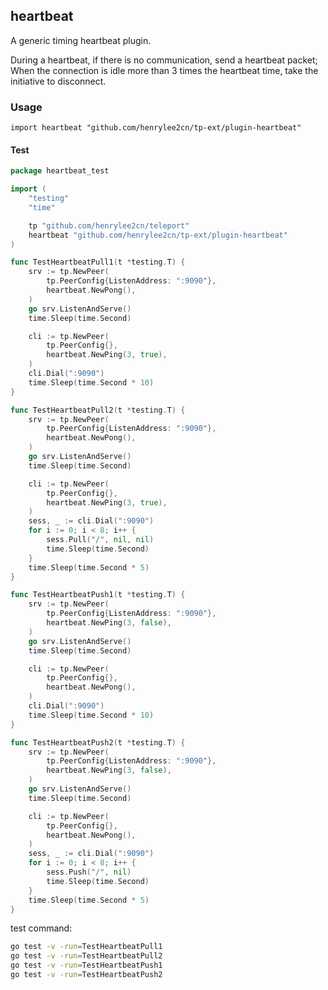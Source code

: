 ## heartbeat

A generic timing heartbeat plugin.

During a heartbeat, if there is no communication, send a heartbeat packet;
When the connection is idle more than 3 times the heartbeat time, take the initiative to disconnect.

### Usage

`import heartbeat "github.com/henrylee2cn/tp-ext/plugin-heartbeat"`

#### Test

```go
package heartbeat_test

import (
	"testing"
	"time"

	tp "github.com/henrylee2cn/teleport"
	heartbeat "github.com/henrylee2cn/tp-ext/plugin-heartbeat"
)

func TestHeartbeatPull1(t *testing.T) {
	srv := tp.NewPeer(
		tp.PeerConfig{ListenAddress: ":9090"},
		heartbeat.NewPong(),
	)
	go srv.ListenAndServe()
	time.Sleep(time.Second)

	cli := tp.NewPeer(
		tp.PeerConfig{},
		heartbeat.NewPing(3, true),
	)
	cli.Dial(":9090")
	time.Sleep(time.Second * 10)
}

func TestHeartbeatPull2(t *testing.T) {
	srv := tp.NewPeer(
		tp.PeerConfig{ListenAddress: ":9090"},
		heartbeat.NewPong(),
	)
	go srv.ListenAndServe()
	time.Sleep(time.Second)

	cli := tp.NewPeer(
		tp.PeerConfig{},
		heartbeat.NewPing(3, true),
	)
	sess, _ := cli.Dial(":9090")
	for i := 0; i < 8; i++ {
		sess.Pull("/", nil, nil)
		time.Sleep(time.Second)
	}
	time.Sleep(time.Second * 5)
}

func TestHeartbeatPush1(t *testing.T) {
	srv := tp.NewPeer(
		tp.PeerConfig{ListenAddress: ":9090"},
		heartbeat.NewPing(3, false),
	)
	go srv.ListenAndServe()
	time.Sleep(time.Second)

	cli := tp.NewPeer(
		tp.PeerConfig{},
		heartbeat.NewPong(),
	)
	cli.Dial(":9090")
	time.Sleep(time.Second * 10)
}

func TestHeartbeatPush2(t *testing.T) {
	srv := tp.NewPeer(
		tp.PeerConfig{ListenAddress: ":9090"},
		heartbeat.NewPing(3, false),
	)
	go srv.ListenAndServe()
	time.Sleep(time.Second)

	cli := tp.NewPeer(
		tp.PeerConfig{},
		heartbeat.NewPong(),
	)
	sess, _ := cli.Dial(":9090")
	for i := 0; i < 8; i++ {
		sess.Push("/", nil)
		time.Sleep(time.Second)
	}
	time.Sleep(time.Second * 5)
}
```

test command:

```sh
go test -v -run=TestHeartbeatPull1
go test -v -run=TestHeartbeatPull2
go test -v -run=TestHeartbeatPush1
go test -v -run=TestHeartbeatPush2
```